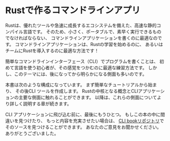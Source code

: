 # Rustで作るコマンドラインアプリ

Rustは、優れたツールや急速に成長するエコシステムを備えた、高速な静的コンパイル言語です。
そのため、小さく、ポータブルで、素早く実行できるものでなければならない、
コマンドラインアプリケーションを書くのに最適なのです。
コマンドラインアプリケーションは、Rustの学習を始めるのに、
あるいはチームにRustを導入するのに最適な方法です！

簡単なコマンドラインインターフェース（CLI）でプログラムを書くことは、
初めて言語を使う初心者が、その感覚をつかむのに最適な練習方法です。
しかし、このテーマには、後になってから明らかになる側面も多いのです。

本書は次のような構成になっています。
まず簡単なチュートリアルから始まり、
その後CLI ツールを作成します。
Rustの中核となる概念とCLIアプリケーションの主要な側面に触れることができます。
以降は、これらの側面についてより詳しく説明する章が続きます。

CLI アプリケーションに飛び込む前に、最後にもうひとつ。
もしこの本の中に間違いを見つけたり、
もっと内容を充実させたい場合は、
[CLI bookリポジトリ][book-src]でそのソースを見つけることができます。
あなたのご意見をお聞かせください。
ありがとうございました。

[book-src]: ttps://github.com/darashina/rust-cli_jp
